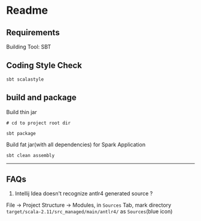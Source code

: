 # Readme

## Requirements

Building Tool: SBT

## Coding Style Check

```
sbt scalastyle
```

## build and package

Build thin jar

```
# cd to project root dir

sbt package
```

Build fat jar(with all dependencies) for Spark Application

```
sbt clean assembly
```

---

## FAQs

1. Intellij Idea doesn't recognize antlr4 generated source ?

File -> Project Structure -> Modules, in `Sources` Tab, 
mark directory `target/scala-2.11/src_managed/main/antlr4/` as `Sources`(blue icon)


